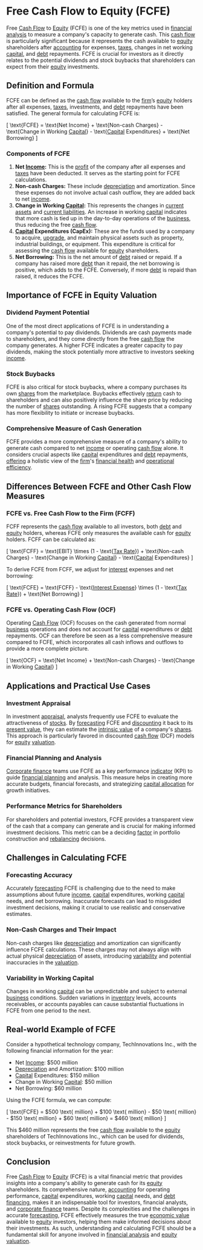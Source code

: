 # Free Cash Flow to Equity (FCFE)

Free [Cash Flow](../c/cash_flow.md) to [Equity](../e/equity.md) (FCFE) is one of the key metrics used in [financial analysis](../f/financial_analysis.md) to measure a company's capacity to generate cash. This [cash flow](../c/cash_flow.md) is particularly significant because it represents the cash available to [equity](../e/equity.md) shareholders after [accounting](../a/accounting.md) for expenses, [taxes](../t/taxes.md), changes in net working [capital](../c/capital.md), and [debt](../d/debt.md) repayments. FCFE is crucial for investors as it directly relates to the potential dividends and stock buybacks that shareholders can expect from their [equity](../e/equity.md) investments.

## Definition and Formula

FCFE can be defined as the [cash flow](../c/cash_flow.md) available to the [firm](../f/firm.md)’s [equity](../e/equity.md) holders after all expenses, [taxes](../t/taxes.md), investments, and [debt](../d/debt.md) repayments have been satisfied. The general formula for calculating FCFE is:

\[ \text{FCFE} = \text{Net Income} + \text{Non-cash Charges} - \text{Change in Working [Capital](../c/capital.md)} - \text{[Capital](../c/capital.md) Expenditures} + \text{Net Borrowing} \]

### Components of FCFE

1. **Net [Income](../i/income.md):** This is the [profit](../p/profit.md) of the company after all expenses and [taxes](../t/taxes.md) have been deducted. It serves as the starting point for FCFE calculations.
2. **Non-cash Charges:** These include [depreciation](../d/depreciation.md) and amortization. Since these expenses do not involve actual cash outflow, they are added back to net [income](../i/income.md).
3. **Change in Working [Capital](../c/capital.md):** This represents the changes in [current assets](../c/current_assets.md) and [current liabilities](../c/current_liabilities.md). An increase in working [capital](../c/capital.md) indicates that more cash is tied up in the day-to-day operations of the [business](../b/business.md), thus reducing the free [cash flow](../c/cash_flow.md).
4. **[Capital](../c/capital.md) Expenditures (CapEx):** These are the funds used by a company to acquire, [upgrade](../u/upgrade.md), and maintain physical assets such as property, industrial buildings, or equipment. This expenditure is critical for assessing the [cash flow](../c/cash_flow.md) available for [equity](../e/equity.md) shareholders.
5. **Net Borrowing:** This is the net amount of [debt](../d/debt.md) raised or repaid. If a company has raised more [debt](../d/debt.md) than it repaid, the net borrowing is positive, which adds to the FCFE. Conversely, if more [debt](../d/debt.md) is repaid than raised, it reduces the FCFE.

## Importance of FCFE in Equity Valuation

### Dividend Payment Potential

One of the most direct applications of FCFE is in understanding a company's potential to pay dividends. Dividends are cash payments made to shareholders, and they come directly from the free [cash flow](../c/cash_flow.md) the company generates. A higher FCFE indicates a greater capacity to pay dividends, making the stock potentially more attractive to investors seeking [income](../i/income.md).

### Stock Buybacks

FCFE is also critical for stock buybacks, where a company purchases its own [shares](../s/shares.md) from the marketplace. Buybacks effectively [return](../r/return.md) cash to shareholders and can also positively influence the share price by reducing the number of [shares](../s/shares.md) outstanding. A rising FCFE suggests that a company has more flexibility to initiate or increase buybacks.

### Comprehensive Measure of Cash Generation

FCFE provides a more comprehensive measure of a company's ability to generate cash compared to net [income](../i/income.md) or operating [cash flow](../c/cash_flow.md) alone. It considers crucial aspects like [capital](../c/capital.md) expenditures and [debt](../d/debt.md) repayments, [offering](../o/offering.md) a holistic view of the [firm](../f/firm.md)'s [financial health](../f/financial_health.md) and [operational efficiency](../o/operational_efficiency_in_trading.md).

## Differences Between FCFE and Other Cash Flow Measures

### FCFE vs. Free Cash Flow to the Firm (FCFF)

FCFF represents the [cash flow](../c/cash_flow.md) available to all investors, both [debt](../d/debt.md) and [equity](../e/equity.md) holders, whereas FCFE only measures the available cash for [equity](../e/equity.md) holders. FCFF can be calculated as:

\[ \text{FCFF} = \text{EBIT} \times (1 - \text{[Tax Rate](../t/tax_rate.md)}) + \text{Non-cash Charges} - \text{Change in Working [Capital](../c/capital.md)} - \text{[Capital](../c/capital.md) Expenditures} \]

To derive FCFE from FCFF, we adjust for [interest](../i/interest.md) expenses and net borrowing:

\[ \text{FCFE} = \text{FCFF} - \text{[Interest Expense](../i/interest_expense.md)} \times (1 - \text{[Tax Rate](../t/tax_rate.md)}) + \text{Net Borrowing} \]

### FCFE vs. Operating Cash Flow (OCF)

Operating [Cash Flow](../c/cash_flow.md) (OCF) focuses on the cash generated from normal [business](../b/business.md) operations and does not account for [capital](../c/capital.md) expenditures or [debt](../d/debt.md) repayments. OCF can therefore be seen as a less comprehensive measure compared to FCFE, which incorporates all cash inflows and outflows to provide a more complete picture.

\[ \text{OCF} = \text{Net Income} + \text{Non-cash Charges} - \text{Change in Working [Capital](../c/capital.md)} \]

## Applications and Practical Use Cases

### Investment Appraisal

In investment [appraisal](../a/appraisal.md), analysts frequently use FCFE to evaluate the attractiveness of [stocks](../s/stock.md). By [forecasting](../f/forecasting.md) FCFE and [discounting](../d/discounting.md) it back to its [present value](../p/present_value.md), they can estimate the [intrinsic value](../i/intrinsic_value.md) of a company's [shares](../s/shares.md). This approach is particularly favored in discounted [cash flow](../c/cash_flow.md) (DCF) models for [equity](../e/equity.md) [valuation](../v/valuation.md).

### Financial Planning and Analysis

[Corporate finance](../c/corporate_finance.md) teams use FCFE as a key performance [indicator](../i/indicator.md) (KPI) to guide [financial planning](../f/financial_planning.md) and analysis. This measure helps in creating more accurate budgets, financial forecasts, and strategizing [capital allocation](../c/capital_allocation.md) for growth initiatives.

### Performance Metrics for Shareholders

For shareholders and potential investors, FCFE provides a transparent view of the cash that a company can generate and is crucial for making informed investment decisions. This metric can be a deciding [factor](../f/factor.md) in portfolio construction and [rebalancing](../r/rebalancing.md) decisions.

## Challenges in Calculating FCFE

### Forecasting Accuracy

Accurately [forecasting](../f/forecasting.md) FCFE is challenging due to the need to make assumptions about future [income](../i/income.md), [capital](../c/capital.md) expenditures, working [capital](../c/capital.md) needs, and net borrowing. Inaccurate forecasts can lead to misguided investment decisions, making it crucial to use realistic and conservative estimates.

### Non-Cash Charges and Their Impact

Non-cash charges like [depreciation](../d/depreciation.md) and amortization can significantly influence FCFE calculations. These charges may not always align with actual physical [depreciation](../d/depreciation.md) of assets, introducing [variability](../v/variability.md) and potential inaccuracies in the [valuation](../v/valuation.md).

### Variability in Working Capital

Changes in working [capital](../c/capital.md) can be unpredictable and subject to external [business](../b/business.md) conditions. Sudden variations in [inventory](../i/inventory.md) levels, accounts receivables, or accounts payables can cause substantial fluctuations in FCFE from one period to the next.

## Real-world Example of FCFE

Consider a hypothetical technology company, TechInnovations Inc., with the following financial information for the year:

- Net [Income](../i/income.md): $500 million
- [Depreciation](../d/depreciation.md) and Amortization: $100 million
- [Capital](../c/capital.md) Expenditures: $150 million
- Change in Working [Capital](../c/capital.md): $50 million
- Net Borrowing: $60 million

Using the FCFE formula, we can compute:

\[ 
\text{FCFE} = \$500 \text{ million} + \$100 \text{ million} - \$50 \text{ million} - \$150 \text{ million} + \$60 \text{ million} = \$460 \text{ million}
\]

This $460 million represents the free [cash flow](../c/cash_flow.md) available to the [equity](../e/equity.md) shareholders of TechInnovations Inc., which can be used for dividends, stock buybacks, or reinvestments for future growth.

## Conclusion

Free [Cash Flow](../c/cash_flow.md) to [Equity](../e/equity.md) (FCFE) is a vital financial metric that provides insights into a company's ability to generate cash for its [equity](../e/equity.md) shareholders. Its comprehensive nature, [accounting](../a/accounting.md) for operating performance, [capital](../c/capital.md) expenditures, working [capital](../c/capital.md) needs, and [debt financing](../d/debt_financing.md), makes it an indispensable tool for investors, financial analysts, and [corporate finance](../c/corporate_finance.md) teams. Despite its complexities and the challenges in accurate [forecasting](../f/forecasting.md), FCFE effectively measures the true [economic value](../e/economic_value.md) available to [equity](../e/equity.md) investors, helping them make informed decisions about their investments. As such, understanding and calculating FCFE should be a fundamental skill for anyone involved in [financial analysis](../f/financial_analysis.md) and [equity](../e/equity.md) [valuation](../v/valuation.md).